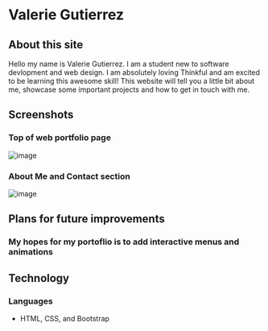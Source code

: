 # Valerie Gutierrez

## About this site
Hello my name is Valerie Gutierrez. I am a student new to software devlopment and web design. I am absolutely loving Thinkful and am excited to be learning this awesome skill! This website will tell you a little bit about me, showcase some important projects and how to get in touch with me.
## Screenshots
### Top of web portfolio page
![image](https://64.media.tumblr.com/0370e8f1c411054a3dede65f796a4d64/36b1720916eb577f-28/s1280x1920/4683d0c46f754a7f162bda8ea09c358b2e19a250.png)
### About Me and Contact section
![image](https://64.media.tumblr.com/97cf3a850446538d71abd777b5901a73/6788aabfdb8870dd-b9/s1280x1920/fa3afc2c2a1209980e509a44d6bfa56239209ee7.png)
## Plans for future improvements
### My hopes for my portoflio is to add interactive menus and animations
## Technology
### Languages
- HTML, CSS, and Bootstrap
